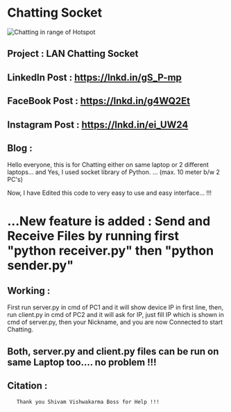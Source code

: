 # Chatting Socket

![Chatting in range of Hotspot](https://github.com/imvickykumar999/LAN-Chatting/blob/master/Chatting%20in%20CMD/serverclient.jpg)

Project : 
        LAN Chatting Socket
------------------------------------------------------

LinkedIn Post : 
       https://lnkd.in/gS_P-mp
------------------------------------------------------

FaceBook Post : 
       https://lnkd.in/g4WQ2Et
------------------------------------------------------

Instagram Post :
       https://lnkd.in/ei_UW24
------------------------------------------------------

Blog : 
----------------------------------
Hello everyone, this is for Chatting either on same laptop or 2 different laptops... and Yes, I used  socket library of Python.
... (max. 10 meter b/w 2 PC's)

Now, I have Edited this code to very easy to use and easy interface... !!!

...New feature is added : Send and Receive Files by running first "python receiver.py" then "python sender.py"
===================================================================================================================


Working : 
-----------------------------------------------------
First run server.py in cmd of PC1 and it will show device IP in first line, then, run client.py in cmd of PC2 and it will ask for IP, just fill IP which is shown in cmd of server.py, then your Nickname, and you are now Connected to start Chatting.

Both, server.py and client.py files can be run on same Laptop too.... no problem !!!
--------------------------------------------------

Citation : 
------------------------------
       Thank you Shivam Vishwakarma Boss for Help !!!
